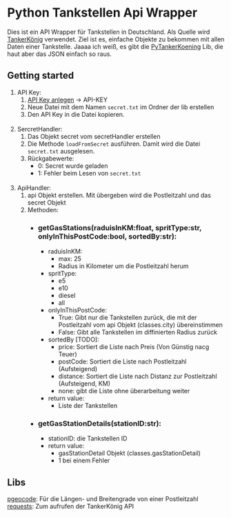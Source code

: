 # Python Tankstellen Api Wrapper 
Dies ist ein API Wrapper für Tankstellen in Deutschland. Als Quelle wird [TankerKönig](https://tankerkoenig.de/) verwendet. Ziel ist es, einfache Objekte zu bekommen mit allen Daten einer Tankstelle. Jaaaa ich weiß, es gibt die [PyTankerKoening](https://pypi.org/project/pytankerkoenig/) Lib, die haut aber das JSON einfach so raus. 

## Getting started
1. API Key: </br>
    1. [API Key anlegen](https://creativecommons.tankerkoenig.de/) -> API-KEY </br>
    2. Neue Datei mit dem Namen `secret.txt` im Ordner der lib erstellen </br>
    3. Den API Key in die Datei kopieren. </br> </br>
2. SercretHandler: </br>
    1. Das Objekt secret vom secretHandler erstellen </br>
    2. Die Methode `loadFromSecret` ausführen. Damit wird die Datei `secret.txt` ausgelesen.
    3. Rückgabewerte: </br>
        - 0: Secret wurde geladen </br>
        - 1: Fehler beim Lesen von `secret.txt` </br> </br>
3. ApiHandler:
    1. api Objekt erstellen. Mit übergeben wird die Postleitzahl und das secret Objekt
    2. Methoden:
        - ### getGasStations(raduisInKM:float, spritType:str, onlyInThisPostCode:bool, sortedBy:str):
          - raduisInKM: 
            - max: 25
            - Radius in Kilometer um die Postleitzahl herum
          - spritType:
            - e5
            - e10
            - diesel
            - all
          - onlyInThisPostCode:
            - True: Gibt nur die Tankstellen zurück, die mit der Postleitzahl vom api Objekt (classes.city) übereinstimmen
            - False: Gibt alle Tankstellen im diffinierten Radius zurück
          - sortedBy [TODO]:
            - price: Sortiert die Liste nach Preis (Von Günstig nacg Teuer)
            - postCode: Sortiert die Liste nach Postleitzahl (Aufsteigend)
            - distance: Sortiert die Liste nach Distanz zur Postleitzahl (Aufsteigend, KM)
            - none: gibt die Liste ohne überarbeitung weiter
          - return value:
            - Liste der Tankstellen
        - ### getGasStationDetails(stationID:str):
          - stationID: die Tankstellen ID
          - return value:
            - gasStationDetail Objekt (classes.gasStationDetail)
            - 1 bei einem Fehler
    
## Libs
[pgeocode](https://pypi.org/project/pgeocode/): Für die Längen- und Breitengrade von einer Postleitzahl </br>
[requests](https://pypi.org/project/requests/): Zum aufrufen der TankerKönig API